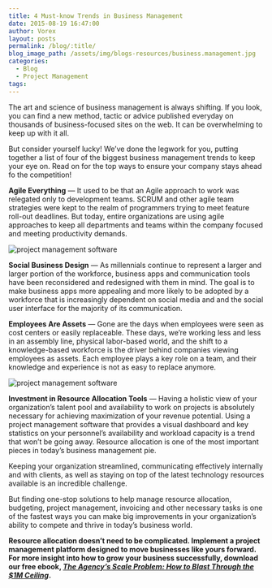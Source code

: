 ```yaml
---
title: 4 Must-know Trends in Business Management
date: 2015-08-19 16:47:00
author: Vorex
layout: posts
permalink: /blog/:title/
blog_image_path: /assets/img/blogs-resources/business.management.jpg
categories:
  - Blog
  - Project Management
tags:  
---
```



The art and science of business management is always shifting. If you look, you can find a new method, tactic or advice published everyday on thousands of business-focused sites on the web. It can be overwhelming to keep up with it all.

But consider yourself lucky! We’ve done the legwork for you, putting together a list of four of the biggest business management trends to keep your eye on. Read on for the top ways to ensure your company stays ahead fo the competition!

**Agile Everything** — It used to be that an Agile approach to work was relegated only to development teams. SCRUM and other agile team strategies were kept to the realm of programmers trying to meet feature roll-out deadlines. But today, entire organizations are using agile approaches to keep all departments and teams within the company focused and meeting productivity demands.

![project management software](https://media.giphy.com/media/yEYiScV53Yeo8/giphy.gif)

**Social Business Design** — As millennials continue to represent a larger and larger portion of the workforce, business apps and communication tools have been reconsidered and redesigned with them in mind. The goal is to make business apps more appealing and more likely to be adopted by a workforce that is increasingly dependent on social media and and the social user interface for the majority of its communication.

**Employees Are Assets** — Gone are the days when employees were seen as cost centers or easily replaceable. These days, we’re working less and less in an assembly line, physical labor-based world, and the shift to a knowledge-based workforce is the driver behind companies viewing employees as assets. Each employee plays a key role on a team, and their knowledge and experience is not as easy to replace anymore.

![project management software](https://media.giphy.com/media/8WNLu9j2b48KI/giphy.gif)

**Investment in Resource Allocation Tools** — Having a holistic view of your organization’s talent pool and availability to work on projects is absolutely necessary for achieving maximization of your revenue potential. Using a project management software that provides a visual dashboard and key statistics on your personnel’s availability and workload capacity is a trend that won’t be going away. Resource allocation is one of the most important pieces in today’s business management pie.

Keeping your organization streamlined, communicating effectively internally and with clients, as well as staying on top of the latest technology resources available is an incredible challenge.

But finding one-stop solutions to help manage resource allocation, budgeting, project management, invoicing and other necessary tasks is one of the fastest ways you can make big improvements in your organization’s ability to compete and thrive in today’s business world.

**Resource allocation doesn’t need to be complicated. Implement a project management platform designed to move businesses like yours forward. For more insight into how to grow your business successfully, download our free ebook, [*The Agency’s Scale Problem: How to Blast Through the $1M Ceiling*](http://vorex.hs-sites.com/agency-scale-ebook?__hstc=100746398.b2843db0333d5242d1d7cad84e1e93d1.1428948442272.1440088214534.1440111637810.63&amp;__hssc=100746398.17.1440111637810&amp;__hsfp=3345652249).**
